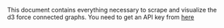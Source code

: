 This document contains everything necessary to scrape and visualize the d3 force connected graphs. You need to get an API key from [here](https://www.themoviedb.org/)
